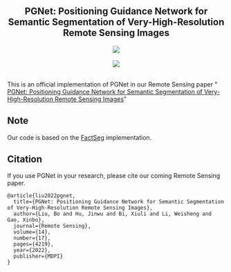 <h2 align="center">PGNet: Positioning Guidance Network for Semantic Segmentation of Very-High-Resolution Remote Sensing Images</h2>

<div align="center">
  <img src="https://github.com/Fhujinwu/PGNet/PGNet.png"><br><br>
</div>
<div align="center">
  <img src="https://github.com/Fhujinwu/PGNet/experience.png"><br><br>
</div>

This is an official implementation of PGNet in our Remote Sensing paper "
<a href="https://www.mdpi.com/2072-4292/14/17/4219">
PGNet: Positioning Guidance Network for Semantic Segmentation of Very-High-Resolution Remote Sensing Images</a>"


## Note
Our code is based on the <a href="https://github.com/Junjue-Wang/FactSeg">
FactSeg</a> implementation.

## Citation
If you use PGNet in your research, please cite our coming Remote Sensing paper.
```text
@article{liu2022pgnet,
  title={PGNet: Positioning Guidance Network for Semantic Segmentation of Very-High-Resolution Remote Sensing Images},
  author={Liu, Bo and Hu, Jinwu and Bi, Xiuli and Li, Weisheng and Gao, Xinbo},
  journal={Remote Sensing},
  volume={14},
  number={17},
  pages={4219},
  year={2022},
  publisher={MDPI}
}
```

